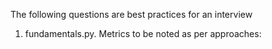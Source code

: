The following questions are best practices for an interview
1. fundamentals.py.
Metrics to be noted as per approaches:
